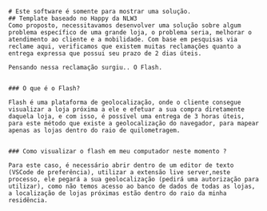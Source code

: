     # Este software é somente para mostrar uma solução.
    ## Template baseado no Happy da NLW3
    Como proposto, necessitavamos desenvolver uma solução sobre algum problema específico de uma grande loja, o problema seria, melhorar o atendimento ao cliente e a mobilidade. Com base em pesquisas via reclame aqui, verificamos que existem muitas reclamações quanto a entrega expressa que possui seu prazo de 2 dias úteis.

    Pensando nessa reclamação surgiu.. O Flash.

    
    ### O que é o Flash?

    Flash é uma plataforma de geolocalização, onde o cliente consegue visualizar a loja próxima a ele e efetuar a sua compra diretamente daquela loja, e com isso, é possível uma entrega de 3 horas úteis, para este método que existe a geolocalização do navegador, para mapear apenas as lojas dentro do raio de quilometragem.


    ### Como visualizar o flash em meu computador neste momento ?

    Para este caso, é necessário abrir dentro de um editor de texto (VSCode de preferência), utilizar a extensão live server,neste processo, ele pegará a sua geolocalização (pedirá uma autorização para utilizar), como não temos acesso ao banco de dados de todas as lojas, a localização de lojas próximas estão dentro do raio da minha residência.

